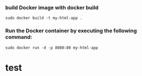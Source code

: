 ### build Docker image with docker build 
```
sudo docker build -t my-html-app .
```

### Run the Docker container by executing the following command:
```
sudo docker run -d -p 8080:80 my-html-app
```

# test
